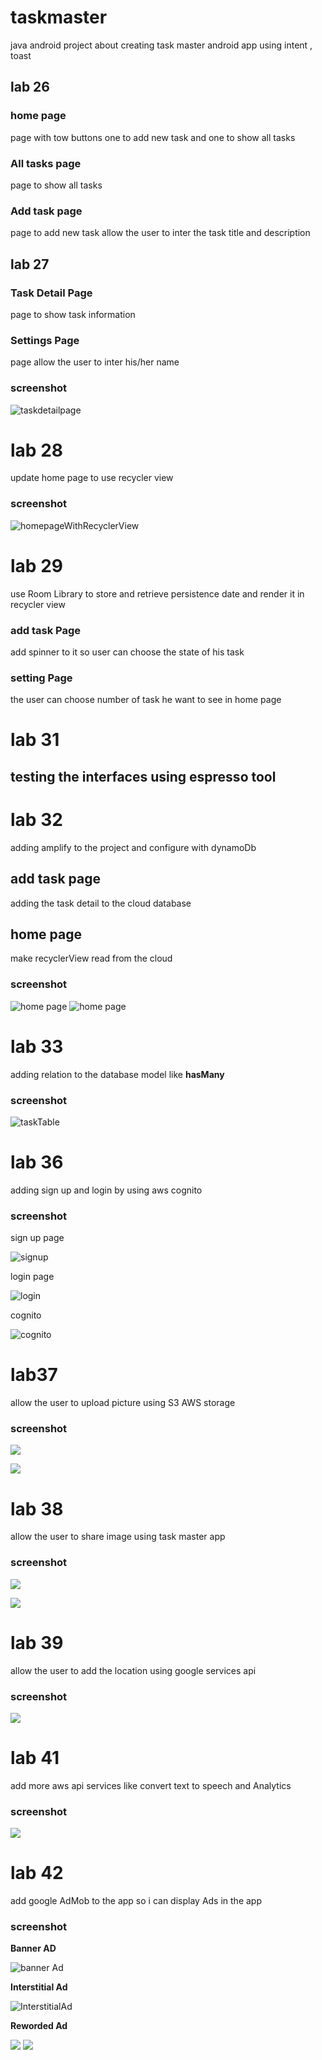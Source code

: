 # taskmaster
java android project about creating task master android app using intent , toast 

## lab 26


### home page

page with tow buttons one to add new task and one to show all tasks

### All tasks page

page to show all tasks

### Add task page

page to add new task allow the user to inter the task title and description 

## lab 27

### Task Detail Page
page to show task information 

### Settings Page

page allow the user to inter his/her name

### screenshot

![taskdetailpage](./screenshots/taskdetail.png)


# lab 28
update home page to use recycler view 

### screenshot

![homepageWithRecyclerView](./screenshots/recyclerView.png)


# lab 29 
use Room Library to store and retrieve persistence date and render it in recycler view

### add task Page 
add spinner to it so user can choose the state of his task

### setting Page 
the user can choose number of task he want to see in home page 

# lab 31

## testing the interfaces using espresso tool 

# lab 32

adding amplify to the project and configure with dynamoDb

## add task page 
 adding the task detail to the cloud database
 
## home page 
make recyclerView read from the cloud 

### screenshot

![home page](./screenshots/lab32.png)
![home page](./screenshots/lab32_1.png)


# lab 33
adding relation to the database model like **hasMany**

### screenshot
![taskTable](./screenshots/lab33.png)

# lab 36

adding sign up and login by using aws cognito

### screenshot

sign up page

![signup](./screenshots/signup.png)


login page 

![login](./screenshots/logout.png)

cognito

![cognito](./screenshots/Screenshot%202022-05-29%20222755.png)


# lab37

allow the user to upload picture using S3 AWS storage

### screenshot
![](./screenshots/lab371.png)

![](./screenshots/lab37.png)

# lab 38 
allow the user to share image using task master app

### screenshot
![](./screenshots/lab38.png)

![](./screenshots/lab381.png)

# lab 39 
allow the user to add the location using google services api 

### screenshot
![](./screenshots/lab39.png)

# lab 41
add more aws api services like convert text to speech and Analytics

### screenshot
![](./screenshots/lab41.png)


# lab 42

add google AdMob to the app so i can display Ads in the app

### screenshot

**Banner AD**


![banner Ad](./screenshots/lab42.png)

**Interstitial Ad**


![InterstitialAd](./screenshots/lab421.png)

**Reworded Ad**


![](./screenshots/lab422.png)
![](./screenshots/lab423.png)
